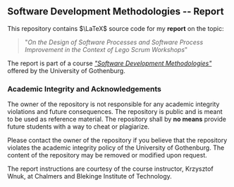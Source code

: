 ## Software Development Methodologies -- Report

This repository contains $\LaTeX$ source code for my **report** on the topic:
> "*On the Design of Software Processes and Software Process Improvement in the
> Context of Lego Scrum Workshops*"

The report is part of a course [*"Software Development
Methodologies"*][course-link] offered by the University of Gothenburg.

### Academic Integrity and Acknowledgements

The owner of the repository is not responsible for any academic integrity
violations and future consequences. The repository is public and is meant to
be used as reference material. The repository shall by **no means** provide
future students with a way to cheat or plagiarize.

Please contact the owner of the repository if you believe that the repository
violates the academic integrity policy of the University of Gothenburg. The
content of the repository may be removed or modified upon request.

The report instructions are courtesy of the course instructor, Krzysztof Wnuk,
at Chalmers and Blekinge Institute of Technology.

[course-link]: https://www.gu.se/en/study-gothenburg/software-development-methodologies-dit348
